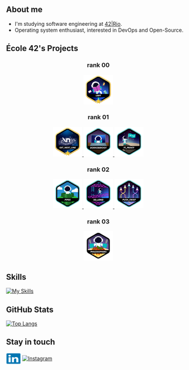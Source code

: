 ## About me 
* I'm studying software engineering at [42|Rio](https://42.rio/).
* Operating system enthusiast, interested in DevOps and Open-Source.

## École 42's Projects
<div align="center">
<h3>rank 00</h3>
<a href="https://github.com/fabricio-esper/42-libft">
<img height="80px" src="./src/42_badges/libftm.png" />
</a>
<h3>rank 01</h3>
<a href="https://github.com/fabricio-esper/42-get_next_line">
<img height="80px" src="./src/42_badges/get_next_linem.png" />
</a>
<a href="https://github.com/fabricio-esper/42-born2beroot">
<img height="80px" src="./src/42_badges/born2beroote.png" />
</a>
<a href="https://github.com/fabricio-esper/42-ft_printf">
<img height="80px" src="./src/42_badges/ft_printfe.png" />
</a>
<h3>rank 02</h3>
<a href="https://github.com/fabricio-esper/42-pipex">
<img height="80px" src="./src/42_badges/pipexe.png" />
</a>
<a href="https://github.com/fabricio-esper/42-so_long">
<img height="80px" src="./src/42_badges/so_longe.png" />
</a>
<a href="https://github.com/fabricio-esper/42-push_swap">
<img height="80px" src="./src/42_badges/push_swape.png" />
</a>
<h3>rank 03</h3>
<a href="https://github.com/fabricio-esper/42-Philosophers">
<img height="80px" src="./src/42_badges/philosophersn.png" />
</a>
</div>

## Skills
[![My Skills](https://skillicons.dev/icons?i=linux,c,bash,vim,git,github,vscode,python,js,nodejs)](https://skillicons.dev)
<br>
    
## GitHub Stats
[![Top Langs](https://github-readme-stats.vercel.app/api/top-langs/?username=fabricio-esper&layout=compact)](https://github.com/anuraghazra/github-readme-stats)

## Stay in touch
<div>
  <a href="https://www.linkedin.com/in/fabricio-esper/" target="_blank"><img align="center" alt="Linkedin" height="30" width="40" src="https://raw.githubusercontent.com/devicons/devicon/master/icons/linkedin/linkedin-original.svg"></a>
  <a href="https://instagram.com/fabricio_esper" target="_blank"><img align="center" src="https://raw.githubusercontent.com/rahuldkjain/github-profile-readme-generator/master/src/images/icons/Social/instagram.svg" alt="Instagram" height="30" width="40" /></a>
</div>
